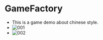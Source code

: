 # GameFactory
* This is a game demo about chinese style.
* ![001](https://user-images.githubusercontent.com/23723575/118346864-34ff2380-b571-11eb-827f-b9c7679e4cb1.png)
* ![002](https://user-images.githubusercontent.com/23723575/118349450-4d783980-b583-11eb-871a-7dad232f2800.png)
